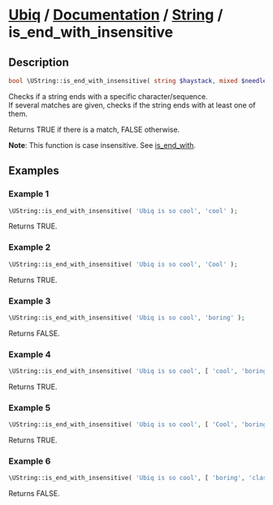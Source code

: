 [Ubiq](https://github.com/Pixel418/Ubiq#readme) / [Documentation](../index.md#readme) / [String](../index.md#string) / is_end_with_insensitive
======


Description
-------- 

```php
bool \UString::is_end_with_insensitive( string $haystack, mixed $needles );
```

Checks if a string ends with a specific character/sequence. <br>
If several matches are given, checks if the string ends with at least one of them.

Returns TRUE if there is a match, FALSE otherwise.

**Note**: This function is case insensitive. See [is_end_with](./is_end_with.md#readme).



Examples
--------

### Example 1

```php
\UString::is_end_with_insensitive( 'Ubiq is so cool', 'cool' );
```
Returns TRUE.

### Example 2

```php
\UString::is_end_with_insensitive( 'Ubiq is so cool', 'Cool' );
```
Returns TRUE.

### Example 3

```php
\UString::is_end_with_insensitive( 'Ubiq is so cool', 'boring' );
```
Returns FALSE.

### Example 4

```php
\UString::is_end_with_insensitive( 'Ubiq is so cool', [ 'cool', 'boring' ] );
```
Returns TRUE.

### Example 5

```php
\UString::is_end_with_insensitive( 'Ubiq is so cool', [ 'Cool', 'boring' ] );
```
Returns TRUE.

### Example 6

```php
\UString::is_end_with_insensitive( 'Ubiq is so cool', [ 'boring', 'classy' ] );
```
Returns FALSE.
